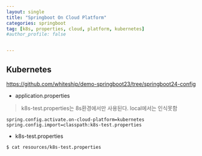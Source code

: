 ```yaml
---
layout: single
title: "Springboot On Cloud Platform"
categories: springboot
tag: [k8s, properties, cloud, platform, kubernetes]
#author_profile: false


---
```




## Kubernetes

https://github.com/whiteship/demo-springboot23/tree/springboot24-config

* application.properties

> k8s-test.properties는 8s환경에서만 사용된다. local에서는 인식못함

```properties
spring.config.activate.on-cloud-platform=kubernetes
spring.config.import=classpath:k8s-test.properties
```



* k8s-test.properties

```bash
$ cat resources/k8s-test.properties
```

